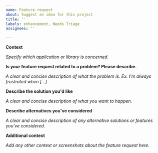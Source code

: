 ```yaml
---
name: Feature request
about: Suggest an idea for this project
title: ''
labels: enhancement, Needs Triage
assignees: ''

---
```


<!-- 
Disclaimer
----------

Regarding Ledger Applications (Ledger Live Desktop, Ledger Live Mobile) we are only accepting bug reports for the moment.

There is a good chance that we will reject feature requests based on the fact that they do not fit our roadmap or our long-term goals.
-->

**Context**

_Specify which application or library is concerned._

**Is your feature request related to a problem? Please describe.**

_A clear and concise description of what the problem is. Ex. I'm always frustrated when [...]_

**Describe the solution you'd like**

_A clear and concise description of what you want to happen._

**Describe alternatives you've considered**

_A clear and concise description of any alternative solutions or features you've considered._

**Additional context**

_Add any other context or screenshots about the feature request here._
